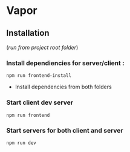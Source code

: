 # Vapor

## Installation
(_run from project root folder_)

### Install dependiencies for server/client :
`npm run frontend-install`
* Install dependencies from both folders

### Start client dev server
`npm run frontend`

### Start servers for both client and server
`npm run dev`



